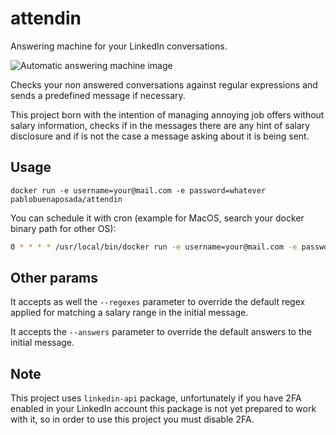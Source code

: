 # attendin

Answering machine for your LinkedIn conversations.

![Automatic answering machine image](https://raw.github.com/pablobuenaposada/attendin/master/logo.png)

Checks your non answered conversations against regular expressions and sends a
predefined message if necessary.

This project born with the intention of managing annoying job offers without
salary information, checks if in the messages there are any hint of salary
disclosure and if is not the case a message asking about it is being sent.

## Usage

`docker run -e username=your@mail.com -e password=whatever pablobuenaposada/attendin`

You can schedule it with cron (example for MacOS, search your docker binary
path for other OS):

```sh
0 * * * * /usr/local/bin/docker run -e username=your@mail.com -e password=whatever pablobuenaposada/attendin
```

## Other params

It accepts as well the `--regexes` parameter to override the default regex
applied for matching a salary range in the initial message.

It accepts the `--answers` parameter to override the default answers to
the initial message.

## Note

This project uses `linkedin-api` package, unfortunately if you have 2FA enabled
in your LinkedIn account this package is not yet prepared to work with it, so
in order to use this project you must disable 2FA.
